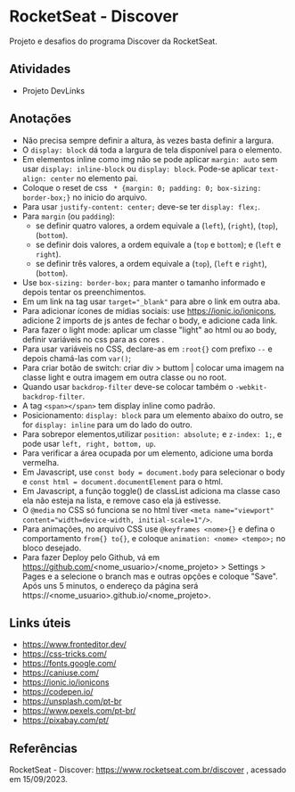 # RocketSeat - Discover
Projeto e desafios do programa Discover da RocketSeat.


## Atividades
- Projeto DevLinks


## Anotações
- Não precisa sempre definir a altura, às vezes basta definir a largura.
- O `display: block` dá toda a largura de tela disponível para o elemento.
- Em elementos inline como img não se pode aplicar `margin: auto` sem usar `display: inline-block` ou `display: block`. 
Pode-se aplicar `text-align: center` no elemento pai.
- Coloque o reset de css ` * {margin: 0; padding: 0; box-sizing: border-box;}` no inicio do arquivo.
- Para usar `justify-content: center;` deve-se ter `display: flex;`.
- Para `margin` (ou `padding`):
  * se definir quatro valores, a ordem equivale a (`left`), (`right`), (`top`), (`bottom`).
  * se definir dois valores, a ordem equivale a (`top` e `bottom`); e  (`left` e `right`).
  * se definir três valores, a ordem equivale a (`top`), (`left` e `right`), (`bottom`).
- Use `box-sizing: border-box;` para manter o tamanho informado e depois tentar os preenchimentos.
- Em um link na tag <a> usar `target="_blank"` para abre o link em outra aba.
- Para adicionar ícones de mídias sociais: use https://ionic.io/ionicons, adicione 2 imports de js antes de fechar o body, e adicione cada link.
- Para fazer o light mode: aplicar um classe "light" ao html ou ao body, definir variáveis no css para as cores .
- Para usar variáveis no CSS, declare-as em `:root{}` com prefixo `--` e depois chamá-las com `var()`;
- Para criar botão de switch: criar div > buttom | colocar uma imagem na classe light e outra imagem em outra classe ou no root.
- Quando usar `backdrop-filter` deve-se colocar também o `-webkit-backdrop-filter`.
- A tag `<span></span>` tem display inline como padrão.
- Posicionamento: `display: block` para um elemento abaixo do outro, se for `display: inline` para um do lado do outro. 
- Para sobrepor elementos,utilizar `position: absolute;` e `z-index: 1;`, e pode usar `left, right, bottom, up`.
- Para verificar a área ocupada por um elemento, adicione uma borda vermelha. 
- Em Javascript, use `const body = document.body` para selecionar o body e `const html = document.documentElement` para o html.
- Em Javascript, a função toggle() de classList adiciona ma classe caso ela não esteja na lista, e remove caso ela já estivesse.
- O `@media` no CSS só funciona se no html tiver `<meta name="viewport" content="width=device-width, initial-scale=1"/>`.
- Para animações, no arquivo CSS use `@keyframes <nome>{}`  e defina o comportamento `from{} to{}`, e coloque `animation: <nome> <tempo>;` no bloco desejado.
- Para fazer Deploy pelo Github, vá em https://github.com/<nome_usuario>/<nome_projeto> > Settings > Pages e a selecione o branch mas e outras opções e coloque "Save".
Após uns 5 minutos, o endereço da página será https://<nome_usuario>.github.io/<nome_projeto>.


## Links úteis
- https://www.fronteditor.dev/
- https://css-tricks.com/
- https://fonts.google.com/
- https://caniuse.com/
- https://ionic.io/ionicons
- https://codepen.io/
- https://unsplash.com/pt-br
- https://www.pexels.com/pt-br/
- https://pixabay.com/pt/

## Referências
RocketSeat - Discover: https://www.rocketseat.com.br/discover , acessado em 15/09/2023.